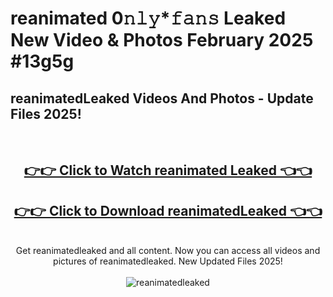 # reanimated 0𝚗𝚕𝚢*𝚏𝚊𝚗𝚜 Leaked New Video & Photos February 2025 #13g5g

<h2>reanimatedLeaked Videos And Photos - Update Files 2025!</h2>
<br>
<div align="center">
<h2><a href="https://mediaupload.pro?title=reanimated&ref=11F" rel="nofollow">👉👉 Click to Watch reanimated Leaked 👈👈</a></h2>
<h2><a href="https://mediaupload.pro?title=reanimated&ref=11F" rel="nofollow">👉👉 Click to Download reanimatedLeaked 👈👈</a></h2>
<br>
Get reanimatedleaked and all content. Now you can access all videos and pictures of reanimatedleaked. New Updated Files 2025!
<br>
<br>
<a href="https://mediaupload.pro?title=reanimated&ref=11F" rel="nofollow" data-target="animated-image.originalLink"><img src="https://i.ibb.co/Gkj2r4b/banner.png" alt="reanimatedleaked" style="max-width: 100%; display: inline-block;" data-target="animated-image.originalImage"></a>
</div>
<br>

